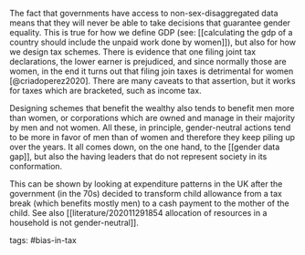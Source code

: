 The fact that governments have access to non-sex-disaggregated data means that they will never be able to take decisions that guarantee gender equality. This is true for how we define GDP (see: [[calculating the gdp of a country should include the unpaid work done by women]]), but also for how we design tax schemes. There is evidence that one filing joint tax declarations, the lower earner is prejudiced, and since normally those are women, in the end it turns out that filing join taxes is detrimental for women [@criadoperez2020]. There are many caveats to that assertion, but it works for taxes which are bracketed, such as income tax.

Designing schemes that benefit the wealthy also tends to benefit men more than women, or corporations which are owned and manage in their majority by men and not women. All these, in principle, gender-neutral actions tend to be more in favor of men than of women and therefore they keep piling up over the years. It all comes down, on the one hand, to the [[gender data gap]], but also the having leaders that do not represent society in its conformation. 

This can be shown by looking at expenditure patterns in the UK after the government (in the 70s) decided to transform child allowance from a tax break (which benefits mostly men) to a cash payment to the mother of the child. See also [[literature/202011291854 allocation of resources in a household is not gender-neutral]]. 

tags: #bias-in-tax 